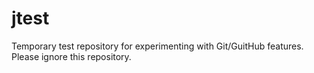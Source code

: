 jtest
=====

Temporary test repository for experimenting with Git/GuitHub features. Please ignore this repository.
